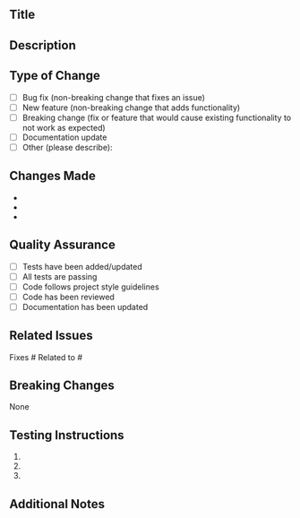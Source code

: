 ## Title

<!-- Provide a concise and descriptive title for your PR -->

## Description

<!-- Describe the changes you've made and why they're necessary -->

## Type of Change

<!-- Mark the appropriate option with an "x" -->

- [ ] Bug fix (non-breaking change that fixes an issue)
- [ ] New feature (non-breaking change that adds functionality)
- [ ] Breaking change (fix or feature that would cause existing functionality to not work as expected)
- [ ] Documentation update
- [ ] Other (please describe):

## Changes Made

<!-- List the key changes made in this PR -->
- 

-
-

## Quality Assurance

<!-- Mark completed items with an "x" -->

- [ ] Tests have been added/updated
- [ ] All tests are passing
- [ ] Code follows project style guidelines
- [ ] Code has been reviewed
- [ ] Documentation has been updated

## Related Issues

<!-- Link any related issues using #issue_number -->
Fixes #
Related to #

## Breaking Changes

<!-- List any breaking changes and migration notes if applicable -->
None

## Testing Instructions

<!-- Provide steps to test the changes -->

1.
2.
3.

## Additional Notes

<!-- Add any additional information that might be helpful -->
